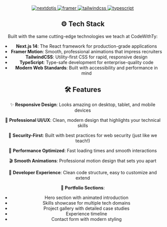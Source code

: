 <div align="center">
  <br />
  <a href="https://codewithty.dev/" target="_blank">
  </a>
  <br />

  <div>
    <a href="https://nextjs.org/" target="_blank">
      <img src="https://img.shields.io/badge/-Next_JS-black?style=for-the-badge&logoColor=white&logo=nextdotjs&color=000000" alt="nextdotjs" />
    </a>
    <a href="https://www.framer.com/motion/" target="_blank">
      <img src="https://img.shields.io/badge/-Framer-black?style=for-the-badge&logoColor=white&logo=framer&color=0055FF" alt="framer" />
    </a>
    <a href="https://tailwindcss.com/docs" target="_blank">
      <img src="https://img.shields.io/badge/-Tailwind_CSS-black?style=for-the-badge&logoColor=white&logo=tailwindcss&color=06B6D4" alt="tailwindcss" />
    </a>
    <a href="https://www.typescriptlang.org/" target="_blank">
      <img src="https://img.shields.io/badge/-TypeScript-black?style=for-the-badge&logoColor=white&logo=typescript&color=3178C6" alt="typescript" />
    </a>
  </div>


## ⚙️ Tech Stack

Built with the same cutting-edge technologies we teach at CodeWithTy:

- **Next.js 14**: The React framework for production-grade applications
- **Framer Motion**: Smooth, professional animations that impress recruiters
- **TailwindCSS**: Utility-first CSS for rapid, responsive design
- **TypeScript**: Type-safe development for enterprise-quality code
- **Modern Web Standards**: Built with accessibility and performance in mind

## 🛠️ Features

✨ **Responsive Design**: Looks amazing on desktop, tablet, and mobile devices

🎨 **Professional UI/UX**: Clean, modern design that highlights your technical skills

🔐 **Security-First**: Built with best practices for web security (just like we teach!)

🚀 **Performance Optimized**: Fast loading times and smooth interactions

🎬 **Smooth Animations**: Professional motion design that sets you apart

🔧 **Developer Experience**: Clean code structure, easy to customize and extend

💼 **Portfolio Sections**:

- Hero section with animated introduction
- Skills showcase for multiple tech domains
- Project gallery with detailed case studies
- Experience timeline
- Contact form with modern styling

